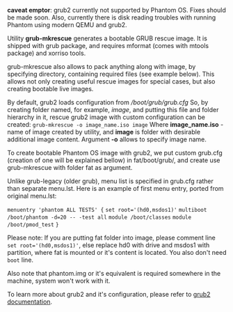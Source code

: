 **caveat emptor**: grub2 currently not supported by Phantom OS. Fixes should be made soon.
Also, currently there is disk reading troubles with running Phantom using modern QEMU and grub2. 

Utility **grub-mkrescue** generates a bootable GRUB rescue image. It is shipped with grub package, and requires mformat (comes with mtools package) and xorriso tools.

grub-mkrescue also allows to pack anything along with image, by specifying directory, containing required files (see example below). This allows not only creating useful rescue images for special cases, but also creating bootable live images.

By default, grub2 loads configuration from _/boot/grub/grub.cfg_
So, by creating folder named, for example, _image_, and putting this file and folder hierarchy in it, rescue grub2 image with custom configuration can be created:
`grub-mkrescue -o image_name.iso image`
Where **image_name.iso** - name of image created by utility, and **image** is folder with desirable additional image content. Argument **-o** allows to specify image name.

To create bootable Phantom OS image with grub2, we put custom grub.cfg (creation of one will be explained bellow) in fat/boot/grub/, and create use grub-mkrescue with folder fat as argument.

Unlike grub-legacy (older grub), menu list is specified in grub.cfg rather than separate menu.lst. 
Here is an example of first menu entry, ported from original menu.lst:

`menuentry 'phantom ALL TESTS' {`
	`set root='(hd0,msdos1)'`
	`multiboot /boot/phantom -d=20 -- -test all`
	`module /boot/classes`
	`module /boot/pmod_test`
`}`

Please note: If you are putting fat folder into image, please comment line `set root='(hd0,msdos1)'`, else replace hd0 with drive and msdos1 with partition, where fat is mounted or it's content is located. You also don't need `boot` line.

Also note that phantom.img or it's equivalent is required somewhere in the machine, system won't work with it.

To learn more about grub2 and it's configuration, please refer to [grub2 documentation](https://www.gnu.org/software/grub/manual/grub.html).